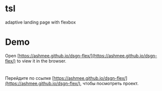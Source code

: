 # tsl
adaptive landing page with flexbox

# Demo

Open [https://ashmee.github.io/dsgn-flex/](https://ashmee.github.io/dsgn-flex/) to view it in the browser.
#
Перейдите по ссылке [https://ashmee.github.io/dsgn-flex/](https://ashmee.github.io/dsgn-flex/), чтобы посмотреть проект.
